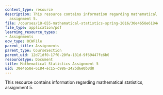 ```yaml
---
content_type: resource
description: This resource contains information regarding mathematical statistics,
  assignment 5.
file: /courses/18-655-mathematical-statistics-spring-2016/30e4658e6184ec15c986242bd6e0b0d0_MIT18_655S16_ProblemSet_5.pdf
file_type: application/pdf
learning_resource_types:
- Assignments
ocw_type: OCWFile
parent_title: Assignments
parent_type: CourseSection
parent_uid: 12d71df0-17f0-20fa-181d-9f69447fe6b0
resourcetype: Document
title: Mathematical Statistics Assignment 5
uid: 30e4658e-6184-ec15-c986-242bd6e0b0d0
---
```

This resource contains information regarding mathematical statistics, assignment 5.

